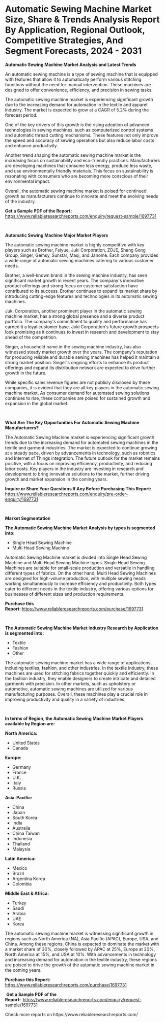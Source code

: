 <p><h1>Automatic Sewing Machine Market Size, Share & Trends Analysis Report By Application, Regional Outlook, Competitive Strategies, And Segment Forecasts, 2024 - 2031</h1></p><p><strong>Automatic Sewing Machine Market Analysis and Latest Trends</strong></p>
<p><p>An automatic sewing machine is a type of sewing machine that is equipped with features that allow it to automatically perform various stitching functions without the need for manual intervention. These machines are designed to offer convenience, efficiency, and precision in sewing tasks.</p><p>The automatic sewing machine market is experiencing significant growth due to the increasing demand for automation in the textile and apparel industry. The market is expected to grow at a CAGR of 5.2% during the forecast period. </p><p>One of the key drivers of this growth is the rising adoption of advanced technologies in sewing machines, such as computerized control systems and automatic thread cutting mechanisms. These features not only improve the speed and accuracy of sewing operations but also reduce labor costs and enhance productivity.</p><p>Another trend shaping the automatic sewing machine market is the increasing focus on sustainability and eco-friendly practices. Manufacturers are developing machines that consume less energy, produce less waste, and use environmentally friendly materials. This focus on sustainability is resonating with consumers who are becoming more conscious of their environmental impact.</p><p>Overall, the automatic sewing machine market is poised for continued growth as manufacturers continue to innovate and meet the evolving needs of the industry.</p></p>
<p><strong>Get a Sample PDF of the Report:&nbsp;</strong> <a href="https://www.reliableresearchreports.com/enquiry/request-sample/1697731">https://www.reliableresearchreports.com/enquiry/request-sample/1697731</a></p>
<p>&nbsp;</p>
<p><strong>Automatic Sewing Machine Major Market Players</strong></p>
<p><p>The automatic sewing machine market is highly competitive with key players such as Brother, Feiyue, Juki Corporation, ZOJE, Shang Gong Group, Singer, Gemsy, Sunstar, Maqi, and Janome. Each company provides a wide range of automatic sewing machines catering to various customer needs.</p><p>Brother, a well-known brand in the sewing machine industry, has seen significant market growth in recent years. The company's innovative product offerings and strong focus on customer satisfaction have contributed to its success. Brother continues to expand its market share by introducing cutting-edge features and technologies in its automatic sewing machines.</p><p>Juki Corporation, another prominent player in the automatic sewing machine market, has a strong global presence and a diverse product portfolio. The company's commitment to quality and performance has earned it a loyal customer base. Juki Corporation's future growth prospects look promising as it continues to invest in research and development to stay ahead of the competition.</p><p>Singer, a household name in the sewing machine industry, has also witnessed steady market growth over the years. The company's reputation for producing reliable and durable sewing machines has helped it maintain a strong market position. Singer's ongoing efforts to enhance its product offerings and expand its distribution network are expected to drive further growth in the future.</p><p>While specific sales revenue figures are not publicly disclosed by these companies, it is evident that they are all key players in the automatic sewing machine market. As consumer demand for automated sewing solutions continues to rise, these companies are poised for sustained growth and expansion in the global market.</p></p>
<p>&nbsp;</p>
<p><strong>What Are The Key Opportunities For Automatic Sewing Machine Manufacturers?</strong></p>
<p><p>The Automatic Sewing Machine market is experiencing significant growth trends due to the increasing demand for automated sewing machines in the textile and garment industries. The market is expected to continue growing at a steady pace, driven by advancements in technology, such as robotics and Internet of Things integration. The future outlook for the market remains positive, with a focus on improving efficiency, productivity, and reducing labor costs. Key players in the industry are investing in research and development to bring innovative solutions to the market, further driving growth and market expansion in the coming years.</p></p>
<p><strong>Inquire or Share Your Questions If Any Before Purchasing This Report:</strong> <a href="https://www.reliableresearchreports.com/enquiry/pre-order-enquiry/1697731">https://www.reliableresearchreports.com/enquiry/pre-order-enquiry/1697731</a></p>
<p>&nbsp;</p>
<p><strong>Market Segmentation</strong></p>
<p><strong>The Automatic Sewing Machine Market Analysis by types is segmented into:</strong></p>
<p><ul><li>Single Head Sewing Machine</li><li>Multi Head Sewing Machine</li></ul></p>
<p><p>Automatic Sewing Machine market is divided into Single Head Sewing Machine and Multi Head Sewing Machine types. Single Head Sewing Machines are suitable for small-scale production and versatile in handling different types of fabrics. On the other hand, Multi Head Sewing Machines are designed for high-volume production, with multiple sewing heads working simultaneously to increase efficiency and productivity. Both types cater to different needs in the textile industry, offering various options for businesses of different sizes and production requirements.</p></p>
<p><strong>Purchase this Report:&nbsp;</strong><a href="https://www.reliableresearchreports.com/purchase/1697731">https://www.reliableresearchreports.com/purchase/1697731</a></p>
<p>&nbsp;</p>
<p><strong>The Automatic Sewing Machine Market Industry Research by Application is segmented into:</strong></p>
<p><ul><li>Textile</li><li>Fashion</li><li>Other</li></ul></p>
<p><p>The automatic sewing machine market has a wide range of applications, including textiles, fashion, and other industries. In the textile industry, these machines are used for stitching fabrics together quickly and efficiently. In the fashion industry, they enable designers to create intricate and detailed garments with precision. In other markets, such as upholstery or automotive, automatic sewing machines are utilized for various manufacturing purposes. Overall, these machines play a crucial role in improving productivity and quality in a variety of industries.</p></p>
<p>&nbsp;</p>
<p><strong>In terms of Region, the Automatic Sewing Machine Market Players available by Region are:</strong></p>
<p>
    <p> <strong> North America: </strong>
        <ul>
            <li>United States</li>
            <li>Canada</li>
        </ul>
        </p> 
    <p> <strong> Europe: </strong>
        <ul>
            <li>Germany</li>
            <li>France</li>
            <li>U.K.</li>
            <li>Italy</li>
            <li>Russia</li>
        </ul>
        </p> 
    <p> <strong> Asia-Pacific: </strong>
        <ul>
            <li>China</li>
            <li>Japan</li>
            <li>South Korea</li>
            <li>India</li>
            <li>Australia</li>
            <li>China Taiwan</li>
            <li>Indonesia</li>
            <li>Thailand</li>
            <li>Malaysia</li>
        </ul>
        </p> 
    <p> <strong> Latin America: </strong>
        <ul>
            <li>Mexico</li>
            <li>Brazil</li>
            <li>Argentina Korea</li>
            <li>Colombia</li>
        </ul>
        </p> 
    <p> <strong> Middle East & Africa: </strong>
        <ul>
            <li>Turkey</li>
            <li>Saudi</li>
            <li>Arabia</li>
            <li>UAE</li>
            <li>Korea</li>
        </ul>
    </p>
    </p>
<p><p>The automatic sewing machine market is witnessing significant growth in regions such as North America (NA), Asia Pacific (APAC), Europe, USA, and China. Among these regions, China is expected to dominate the market with a market share of 30%, closely followed by APAC at 25%, Europe at 20%, North America at 15%, and USA at 10%. With advancements in technology and increasing demand for automation in the textile industry, these regions are poised to drive the growth of the automatic sewing machine market in the coming years.</p></p>
<p><strong>Purchase this Report: </strong><a href="https://www.reliableresearchreports.com/purchase/1697731">https://www.reliableresearchreports.com/purchase/1697731</a></p>
<p>&nbsp;<strong>Get a Sample PDF of the Report:&nbsp;&nbsp;</strong><a href="https://www.reliableresearchreports.com/enquiry/request-sample/1697731">https://www.reliableresearchreports.com/enquiry/request-sample/1697731</a></p>
<p><strong></strong></p>
<p>Check more reports on https://www.reliableresearchreports.com/</p>